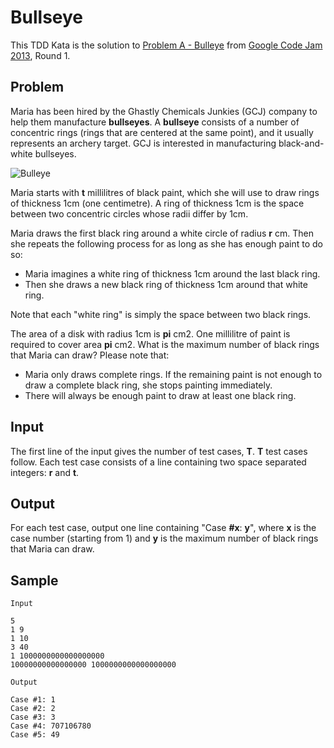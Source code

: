 # Bullseye

This TDD Kata is the solution to [Problem A - Bulleye](https://code.google.com/codejam/contest/2418487/dashboard)
from [Google Code Jam 2013](https://code.google.com/codejam), Round 1.

## Problem

Maria has been hired by the Ghastly Chemicals Junkies (GCJ) company to help them manufacture **bullseyes**. A **bullseye** consists of a number of concentric rings (rings that are centered at the same point), and it usually represents an archery target. GCJ is interested in manufacturing black-and-white bullseyes.

![Bulleye](https://code.google.com/codejam/contest/images/?image=bullseye.png&p=2464487&c=2418487)

Maria starts with **t** millilitres of black paint, which she will use to draw rings of thickness 1cm (one centimetre). A ring of thickness 1cm is the space between two concentric circles whose radii differ by 1cm.

Maria draws the first black ring around a white circle of radius **r** cm. Then she repeats the following process for as long as she has enough paint to do so:

- Maria imagines a white ring of thickness 1cm around the last black ring.
- Then she draws a new black ring of thickness 1cm around that white ring.

Note that each "white ring" is simply the space between two black rings.

The area of a disk with radius 1cm is **pi** cm2. 
One millilitre of paint is required to cover area **pi** cm2. 
What is the maximum number of black rings that Maria can draw? Please note that:

- Maria only draws complete rings. If the remaining paint is not enough to draw a complete black ring, she stops painting immediately.
- There will always be enough paint to draw at least one black ring.

## Input

The first line of the input gives the number of test cases, **T**. **T** test cases follow. Each test case consists of a line containing two space separated integers: **r** and **t**.

## Output

For each test case, output one line containing "Case **#x**: **y**", where **x** is the case number (starting from 1) and **y** is the maximum number of black rings that Maria can draw.

## Sample

```
Input  	
 
5
1 9
1 10
3 40
1 1000000000000000000
10000000000000000 1000000000000000000
```

```
Output 

Case #1: 1
Case #2: 2
Case #3: 3
Case #4: 707106780
Case #5: 49
```





